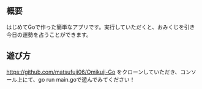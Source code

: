## 概要
はじめてGoで作った簡単なアプリです。実行していただくと、おみくじを引き今日の運勢を占うことができます。

## 遊び方
https://github.com/matsufuji06/Omikuji-Go  をクローンしていただき、コンソール上にて、go run main.goで遊んでみてください！
